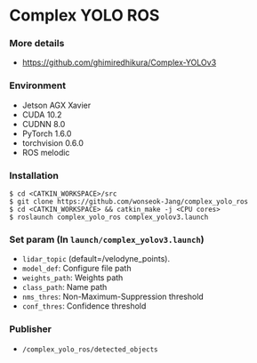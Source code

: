 # Complex YOLO ROS

### More details
* https://github.com/ghimiredhikura/Complex-YOLOv3

### Environment
* Jetson AGX Xavier 
* CUDA 10.2
* CUDNN 8.0
* PyTorch 1.6.0
* torchvision 0.6.0
* ROS melodic

### Installation

```
$ cd <CATKIN_WORKSPACE>/src
$ git clone https://github.com/wonseok-Jang/complex_yolo_ros
$ cd <CATKIN_WORKSPACE> && catkin_make -j <CPU cores>
$ roslaunch complex_yolo_ros complex_yolov3.launch
```

### Set param (In `launch/complex_yolov3.launch`)
* `lidar_topic` (default=/velodyne_points).
* `model_def`: Configure file path
* `weights_path`: Weights path
* `class_path`: Name path
* `nms_thres`: Non-Maximum-Suppression threshold
* `conf_thres`: Confidence threshold

### Publisher
* `/complex_yolo_ros/detected_objects` 
